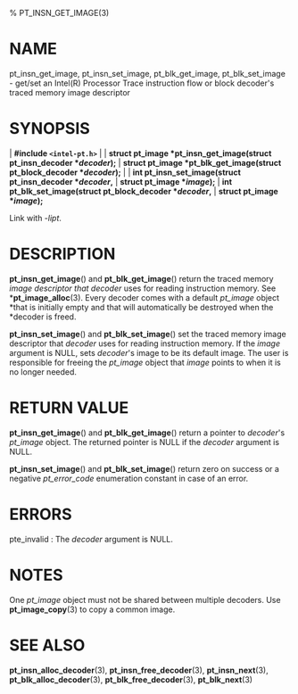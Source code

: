 % PT_INSN_GET_IMAGE(3)

<!---
 ! Copyright (c) 2015-2020, Intel Corporation
 !
 ! Redistribution and use in source and binary forms, with or without
 ! modification, are permitted provided that the following conditions are met:
 !
 !  * Redistributions of source code must retain the above copyright notice,
 !    this list of conditions and the following disclaimer.
 !  * Redistributions in binary form must reproduce the above copyright notice,
 !    this list of conditions and the following disclaimer in the documentation
 !    and/or other materials provided with the distribution.
 !  * Neither the name of Intel Corporation nor the names of its contributors
 !    may be used to endorse or promote products derived from this software
 !    without specific prior written permission.
 !
 ! THIS SOFTWARE IS PROVIDED BY THE COPYRIGHT HOLDERS AND CONTRIBUTORS "AS IS"
 ! AND ANY EXPRESS OR IMPLIED WARRANTIES, INCLUDING, BUT NOT LIMITED TO, THE
 ! IMPLIED WARRANTIES OF MERCHANTABILITY AND FITNESS FOR A PARTICULAR PURPOSE
 ! ARE DISCLAIMED. IN NO EVENT SHALL THE COPYRIGHT OWNER OR CONTRIBUTORS BE
 ! LIABLE FOR ANY DIRECT, INDIRECT, INCIDENTAL, SPECIAL, EXEMPLARY, OR
 ! CONSEQUENTIAL DAMAGES (INCLUDING, BUT NOT LIMITED TO, PROCUREMENT OF
 ! SUBSTITUTE GOODS OR SERVICES; LOSS OF USE, DATA, OR PROFITS; OR BUSINESS
 ! INTERRUPTION) HOWEVER CAUSED AND ON ANY THEORY OF LIABILITY, WHETHER IN
 ! CONTRACT, STRICT LIABILITY, OR TORT (INCLUDING NEGLIGENCE OR OTHERWISE)
 ! ARISING IN ANY WAY OUT OF THE USE OF THIS SOFTWARE, EVEN IF ADVISED OF THE
 ! POSSIBILITY OF SUCH DAMAGE.
 !-->

# NAME

pt_insn_get_image, pt_insn_set_image, pt_blk_get_image, pt_blk_set_image -
get/set an Intel(R) Processor Trace instruction flow or block decoder's traced
memory image descriptor


# SYNOPSIS

| **\#include `<intel-pt.h>`**
|
| **struct pt_image \*pt_insn_get_image(struct pt_insn_decoder \**decoder*);**
| **struct pt_image \*pt_blk_get_image(struct pt_block_decoder \**decoder*);**
|
| **int pt_insn_set_image(struct pt_insn_decoder \**decoder*,**
|                       **struct pt_image \**image*);**
| **int pt_blk_set_image(struct pt_block_decoder \**decoder*,**
|                      **struct pt_image \**image*);**

Link with *-lipt*.


# DESCRIPTION

**pt_insn_get_image**() and **pt_blk_get_image**() return the traced memory
*image descriptor that decoder* uses for reading instruction memory.  See
***pt_image_alloc**(3).  Every decoder comes with a default *pt_image* object
*that is initially empty and that will automatically be destroyed when the
*decoder is freed.

**pt_insn_set_image**() and **pt_blk_set_image**() set the traced memory image
descriptor that *decoder* uses for reading instruction memory.  If the *image*
argument is NULL, sets *decoder*'s image to be its default image.  The user is
responsible for freeing the *pt_image* object that *image* points to when it is
no longer needed.


# RETURN VALUE

**pt_insn_get_image**() and **pt_blk_get_image**() return a pointer to
*decoder*'s *pt_image* object.  The returned pointer is NULL if the *decoder*
argument is NULL.

**pt_insn_set_image**() and **pt_blk_set_image**() return zero on success or a
negative *pt_error_code* enumeration constant in case of an error.


# ERRORS

pte_invalid
:   The *decoder* argument is NULL.


# NOTES

One *pt_image* object must not be shared between multiple decoders.  Use
**pt_image_copy**(3) to copy a common image.


# SEE ALSO

**pt_insn_alloc_decoder**(3), **pt_insn_free_decoder**(3), **pt_insn_next**(3),
**pt_blk_alloc_decoder**(3), **pt_blk_free_decoder**(3), **pt_blk_next**(3)
